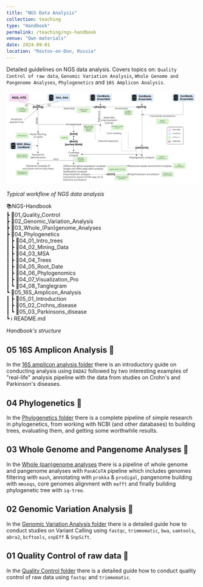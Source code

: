 ```yaml
---
title: "NGS Data Analysis"
collection: teaching
type: "Handbook"
permalink: /teaching/ngs-handbook
venue: "Own materials"
date: 2024-09-01
location: "Rostov-on-Don, Russia"
---
```


Detailed guidelines on NGS data analysis. Covers topics on: `Quality Control of raw data`, `Genomic Variation Analysis`, `Whole Genome and Pangenome Analyses`, `Phylogenetics` and `16S Amplicon Analysis`.

<img src='/images/NGS workflow.png'>

_Typical workflow of NGS data analysis_

📚NGS-Handbook<br>
 ┣ 📕01_Quality_Control<br>
 ┣ 📗02_Genomic_Variation_Analysis<br>
 ┣ 📘03_Whole_(Pan)genome_Analyses<br>
 ┣ 📙04_Phylogenetics<br>
 ┃ ┣ 📃04_01_Intro_trees<br>
 ┃ ┣ 📃04_02_Mining_Data<br>
 ┃ ┣ 📃04_03_MSA<br>
 ┃ ┣ 📃04_04_Trees<br>
 ┃ ┣ 📃04_05_Root_Date<br>
 ┃ ┣ 📃04_06_Phylogenomics<br>
 ┃ ┣ 📃04_07_Visualization_Pro<br>
 ┃ ┗ 📃04_08_Tanglegram<br>
 ┗ 📓05_16S_Amplicon_Analysis<br>
 ┃ ┣ 📃05_01_Introduction<br>
 ┃ ┣ 📃05_02_Crohns_disease<br>
 ┃ ┗ 📃05_03_Parkinsons_disease<br>
 ┗ ℹ️ README.md
 
_Handbook's structure_

## 05 16S Amplicon Analysis 🧫

In the [16S amplicon analysis folder](https://github.com/iliapopov17/NGS-Handbook/tree/main/05_16S_amplicon_analysis) there is an introductory guide on conducting analysis using `DADA2` followed by two interesting examples of "real-life" analysis pipeline with the data from studies on Crohn's and Parkinson's diseases.

## 04 Phylogenetics 🌳

In the [Phylogenetics folder](https://github.com/iliapopov17/NGS-Handbook/tree/main/04_Phylogenetics) there is a complete pipeline of simple research in phylogenetics, from working with NCBI (and other databases) to building trees, evaluating them, and getting some worthwhile results.

## 03 Whole Genome and Pangenome Analyses 🧬

In the [Whole (pan)genome analyses](https://github.com/iliapopov17/NGS-Handbook/tree/main/03_Whole_(pan)genome_analyses) there is a pipeline of whole genome and pangenome analyses with `PanACoTA` pipeline which includes genomes filtering with `mash`, annotating with `prokka` & `prodigal`, pangenome building with `mmseqs`, core genomes alignment with `mafft` and finally building phylogenetic tree with `iq-tree`.

## 02 Genomic Variation Analysis 🔬

In the [Genomic Variation Analysis folder](https://github.com/iliapopov17/NGS-Handbook/tree/main/02_Genomic_Variation_Analysis) there is a detailed guide how to conduct studies on Variant Calling using `fastqc`, `trimmomatic`, `bwa`, `samtools`, `abra2`, `bcftools`, `snpEff` & `SnpSift`.

## 01 Quality Control of raw data 💎

In the [Quality Control folder](https://github.com/iliapopov17/NGS-Handbook/tree/main/01_Quality_Control) there is a detailed guide how to conduct quality control of raw data using `fastqc` and `trimmomatic`.